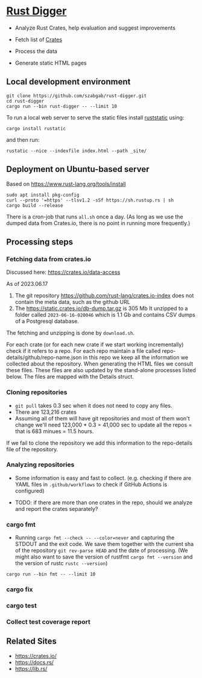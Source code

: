 # [Rust Digger](https://rust-digger.code-maven.com/)

* Analyze Rust Crates, help evaluation and suggest improvements

* Fetch list of [Crates](https://crates.io/)
* Process the data
* Generate static HTML pages


## Local development environment

```
git clone https://github.com/szabgab/rust-digger.git
cd rust-digger
cargo run --bin rust-digger -- --limit 10
```

To run a local web server to serve the static files install [ruststatic](https://github.com/szabgab/rustatic) using:

```
cargo install rustatic
```


and then run:

```
rustatic --nice --indexfile index.html --path _site/
```


## Deployment on Ubuntu-based server

Based on https://www.rust-lang.org/tools/install
```
sudo apt install pkg-config
curl --proto '=https' --tlsv1.2 -sSf https://sh.rustup.rs | sh
cargo build --release
```

There is a cron-job that runs `all.sh` once a day. (As long as we use the dumped data from Crates.io, there is no point in running more frequently.)

## Processing steps

### Fetching data from crates.io

Discussed here: https://crates.io/data-access

As of 2023.06.17

1. The git repository https://github.com/rust-lang/crates.io-index does not contain the meta data, such as the github URL
1. The https://static.crates.io/db-dump.tar.gz is 305 Mb It unzipped to a folder called `2023-06-16-020046` which is 1.1 Gb and contains CSV dumps of a Postgresql database.

The fetching and unzipping is done by `download.sh`.

For each crate (or for each new crate if we start working incrementally) check if it refers to a repo.
For each repo maintain a file called repo-details/github/repo-name.json in this repo we keep all the information we collected about the repository. When generating the HTML files we consult these files. These files are also updated by the stand-alone processes listed below.
The files are mapped with the Details struct.


### Cloning repositories

* `git pull` takes 0.3 sec when it does not need to copy any files.
* There are  123,216 crates
* Assuming all of them will have git repositories and most of them won't change we'll need
  123,000 * 0.3 = 41,000 sec to update all the repos = that is 683 minues = 11.5 hours.


If we fail to clone the repository we add this information to the repo-details file of the repository.

### Analyzing repositories

* Some information is easy and fast to collect. (e.g. checking if there are YAML files in `.github/workflows` to check if GitHub Actions is configured)


* TODO: if there are more than one crates in the repo, should we analyze and report the crates separately?

### cargo fmt

* Running `cargo fmt --check -- --color=never` and capturing the STDOUT and the exit code. We save them together with the current sha of the repository `git rev-parse HEAD` and the date of processing. (We might also want to save the version of rustfmt `cargo fmt --version` and the version of rustc `rustc --version`)

```
cargo run --bin fmt -- --limit 10
```

### cargo fix


### cargo test


### Collect test coverage report



## Related Sites

* https://crates.io/
* https://docs.rs/
* https://lib.rs/

